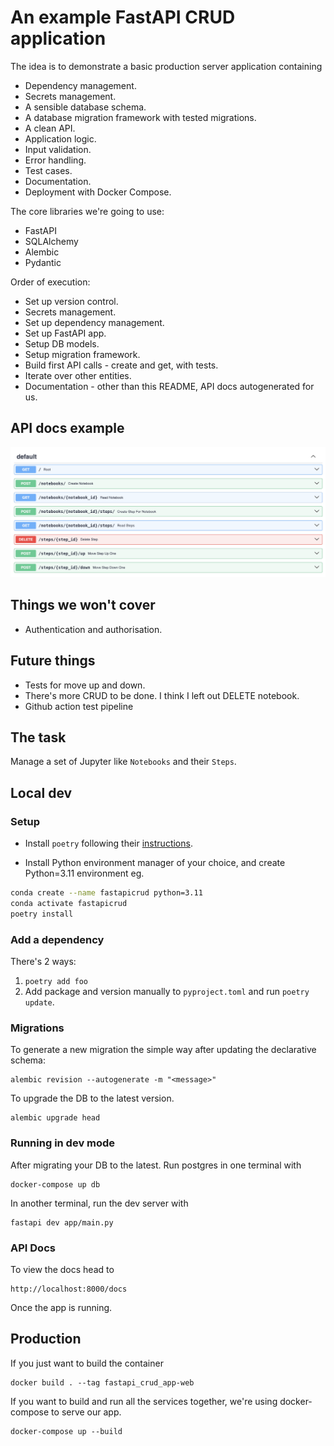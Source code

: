 

# An example FastAPI CRUD application

The idea is to demonstrate a basic production server application containing
- Dependency management.
- Secrets management.
- A sensible database schema.
- A database migration framework with tested migrations.
- A clean API.
- Application logic.
- Input validation.
- Error handling.
- Test cases.
- Documentation.
- Deployment with Docker Compose.

The core libraries we're going to use:
- FastAPI
- SQLAlchemy
- Alembic
- Pydantic

Order of execution:
- Set up version control.
- Secrets management.
- Set up dependency management.
- Set up FastAPI app.
- Setup DB models.
- Setup migration framework.
- Build first API calls - create and get, with tests.
- Iterate over other entities.
- Documentation - other than this README, API docs autogenerated for us.

## API docs example

![Alt text](./example_api.png?raw=true "Example API Schema")

## Things we won't cover

- Authentication and authorisation.

## Future things

- Tests for move up and down.
- There's more CRUD to be done. I think I left out DELETE notebook.
- Github action test pipeline

## The task
Manage a set of Jupyter like `Notebooks` and their `Steps`.

## Local dev

### Setup
- Install `poetry` following their [instructions](https://python-poetry.org/docs/#installation).

- Install Python environment manager of your choice, and create Python=3.11 environment eg.
```sh
conda create --name fastapicrud python=3.11
conda activate fastapicrud
poetry install
```

### Add a dependency 
There's 2 ways:
1. `poetry add foo`
2. Add package and version manually to `pyproject.toml` and run `poetry update`.


### Migrations
To generate a new migration the simple way after updating the declarative schema:
```
alembic revision --autogenerate -m "<message>"
```

To upgrade the DB to the latest version.
```
alembic upgrade head
```

### Running in dev mode
After migrating your DB to the latest. Run postgres in one terminal with
```
docker-compose up db
```
In another terminal, run the dev server with
```
fastapi dev app/main.py
```

### API Docs
To view the docs head to
```
http://localhost:8000/docs
```
Once the app is running.


## Production
If you just want to build the container
```
docker build . --tag fastapi_crud_app-web
```
If you want to build and run all the services together, we're using docker-compose to serve our app.
```
docker-compose up --build
```
